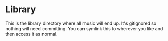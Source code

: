 # Library

This is the library directory where all music will end up.
It's gitignored so nothing will need committing. 
You can symlink this to wherever you like and then access it as normal.
